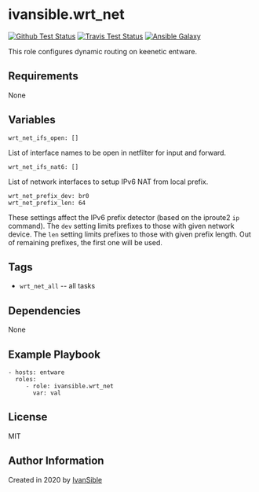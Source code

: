 # ivansible.wrt_net

[![Github Test Status](https://github.com/ivansible/wrt-net/workflows/Molecule%20test/badge.svg?branch=master)](https://github.com/ivansible/wrt-net/actions)
[![Travis Test Status](https://travis-ci.org/ivansible/wrt-net.svg?branch=master)](https://travis-ci.org/ivansible/wrt-net)
[![Ansible Galaxy](https://img.shields.io/badge/galaxy-ivansible.wrt__net-68a.svg?style=flat)](https://galaxy.ansible.com/ivansible/wrt_net/)

This role configures dynamic routing on keenetic entware.


## Requirements

None


## Variables

    wrt_net_ifs_open: []
List of interface names to be open in netfilter for input and forward.

    wrt_net_ifs_nat6: []
List of network interfaces to setup IPv6 NAT from local prefix.

    wrt_net_prefix_dev: br0
    wrt_net_prefix_len: 64
These settings affect the IPv6 prefix detector (based on the iproute2 `ip` command).
The `dev` setting limits prefixes to those with given network device.
The `len` setting limits prefixes to those with given prefix length.
Out of remaining prefixes, the first one will be used.


## Tags

- `wrt_net_all` -- all tasks


## Dependencies

None


## Example Playbook

    - hosts: entware
      roles:
         - role: ivansible.wrt_net
           var: val


## License

MIT


## Author Information

Created in 2020 by [IvanSible](https://github.com/ivansible)
